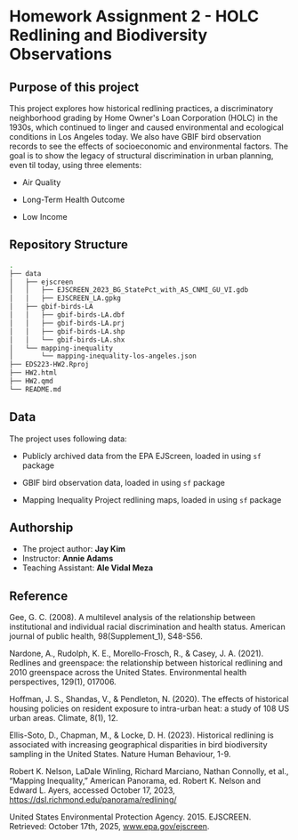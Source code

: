 # Homework Assignment 2 - HOLC Redlining and Biodiversity Observations

## Purpose of this project

This project explores how historical redlining practices, a discriminatory neighborhood grading by Home Owner's Loan Corporation (HOLC) in the 1930s, which continued to linger and caused environmental and ecological conditions in Los Angeles today. We also have GBIF bird observation records to see the effects of socioeconomic and environmental factors. The goal is to show the legacy of structural discrimination in urban planning, even til today, using three elements:

-   Air Quality

-   Long-Term Health Outcome

-   Low Income

## Repository Structure

``` bash
.
├── data
│   ├── ejscreen
│   │   ├── EJSCREEN_2023_BG_StatePct_with_AS_CNMI_GU_VI.gdb
│   │   ├── EJSCREEN_LA.gpkg
│   ├── gbif-birds-LA
│   │   ├── gbif-birds-LA.dbf
│   │   ├── gbif-birds-LA.prj
│   │   ├── gbif-birds-LA.shp
│   │   └── gbif-birds-LA.shx
│   └── mapping-inequality
│       └── mapping-inequality-los-angeles.json
├── EDS223-HW2.Rproj
├── HW2.html
├── HW2.qmd
└── README.md
```

## Data

The project uses following data:

-   Publicly archived data from the EPA EJScreen, loaded in using `sf` package

-   GBIF bird observation data, loaded in using `sf` package

-   Mapping Inequality Project redlining maps, loaded in using `sf` package

## Authorship

-   The project author: **Jay Kim**
-   Instructor: **Annie Adams**
-   Teaching Assistant: **Ale Vidal Meza**

## Reference

Gee, G. C. (2008). A multilevel analysis of the relationship between institutional and individual racial discrimination and health status. American journal of public health, 98(Supplement_1), S48-S56.

Nardone, A., Rudolph, K. E., Morello-Frosch, R., & Casey, J. A. (2021). Redlines and greenspace: the relationship between historical redlining and 2010 greenspace across the United States. Environmental health perspectives, 129(1), 017006.

Hoffman, J. S., Shandas, V., & Pendleton, N. (2020). The effects of historical housing policies on resident exposure to intra-urban heat: a study of 108 US urban areas. Climate, 8(1), 12.

Ellis-Soto, D., Chapman, M., & Locke, D. H. (2023). Historical redlining is associated with increasing geographical disparities in bird biodiversity sampling in the United States. Nature Human Behaviour, 1-9.

Robert K. Nelson, LaDale Winling, Richard Marciano, Nathan Connolly, et al., “Mapping Inequality,” American Panorama, ed. Robert K. Nelson and Edward L. Ayers, accessed October 17, 2023, <https://dsl.richmond.edu/panorama/redlining/>

United States Environmental Protection Agency. 2015. EJSCREEN. Retrieved: October 17th, 2025, www.epa.gov/ejscreen.
